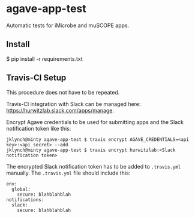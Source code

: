 # agave-app-test
Automatic tests for iMicrobe and muSCOPE apps.


## Install

$ pip install -r requirements.txt


## Travis-CI Setup

This procedure does not have to be repeated.

Travis-CI integration with Slack can be managed here: https://hurwitzlab.slack.com/apps/manage.

Encrypt Agave credentials to be used for submitting apps and the Slack notification token like this:

```
jklynch@minty agave-app-test $ travis encrypt AGAVE_CREDENTIALS=<api key>:<api secret> --add
jklynch@minty agave-app-test $ travis encrypt hurwitzlab:<Slack notification token>
```

The encrypted Slack notification token has to be added to `.travis.yml` manually. The `.travis.yml` file
should include this:

```
env:
  global:
    secure: blahblahblah
notifications:
  slack:
    secure: blahblahblah
```
